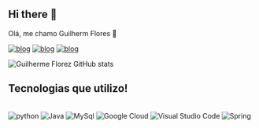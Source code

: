 ## Hi there 👋
Olá, me chamo Guilherm Flores 🤙

[![blog](https://img.shields.io/badge/Instagram-E4405F?style=for-the-badge&logo=instagram&logoColor=white)](https://www.instagram.com/euflorez_/)
[![blog](https://img.shields.io/badge/YouTube-FF0000?style=for-the-badge&logo=youtube&logoColor=white)](https://www.youtube.com/@Florez-g2u)
[![blog](https://img.shields.io/badge/LinkedIn-0077B5?style=for-the-badge&logo=linkedin&logoColor=white)](https://www.linkedin.com/in/florez-flores-5278a034a/)

![Guilherme Florez GitHub stats](https://github-readme-stats.vercel.app/api?username=guilhermeFlorez&show_icons=true&theme=radical)

## Tecnologias que utilizo!

<div style = "display: inline_block"><br>
    <img aling="center" alt="python" src="https://img.shields.io/badge/Python-14354C?style=for-the-badge&logo=python&logoColor=white">
    <img aling="center" alt="Java" src="https://img.shields.io/badge/Java-ED8B00?style=for-the-badge&logo=openjdk&logoColor=white">
    <img aling="center" alt="MySql" src="https://img.shields.io/badge/MySQL-00000F?style=for-the-badge&logo=mysql&logoColor=white">
    <img aling="center" alt="Google Cloud" src="https://img.shields.io/badge/Google_Cloud-4285F4?style=for-the-badge&logo=google-cloud&logoColor=white">
    <img aling="center" alt="Visual Studio Code" src="https://img.shields.io/badge/Visual_Studio_Code-0078D4?style=for-the-badge&logo=visual%20studio%20code&logoColor=white">
    <img aling="center" alt="Spring" src="https://img.shields.io/badge/Spring-6DB33F?style=for-the-badge&logo=spring&logoColor=white">
</div>
